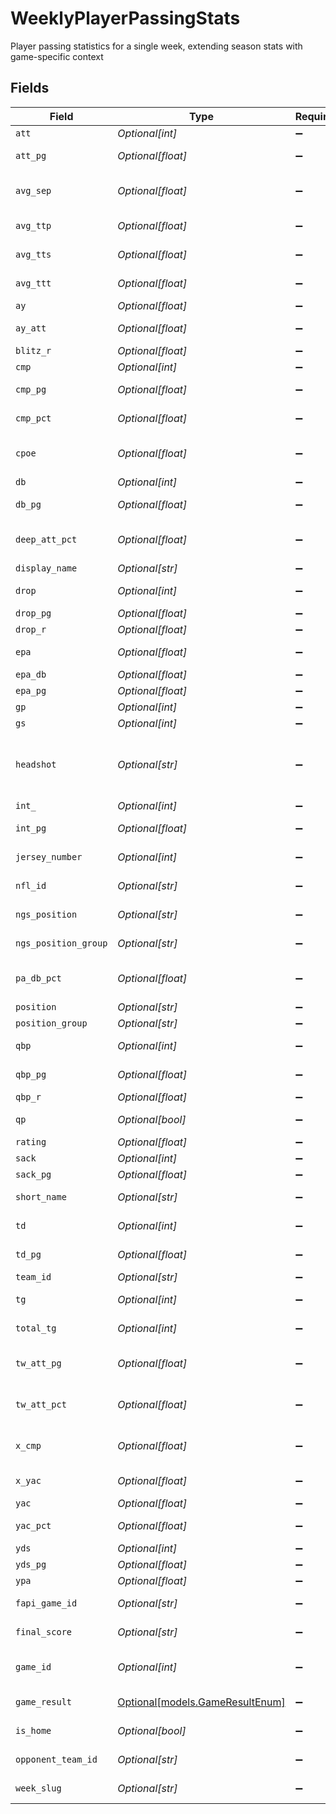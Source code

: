 # WeeklyPlayerPassingStats

Player passing statistics for a single week, extending season stats with game-specific context


## Fields

| Field                                                                                  | Type                                                                                   | Required                                                                               | Description                                                                            | Example                                                                                |
| -------------------------------------------------------------------------------------- | -------------------------------------------------------------------------------------- | -------------------------------------------------------------------------------------- | -------------------------------------------------------------------------------------- | -------------------------------------------------------------------------------------- |
| `att`                                                                                  | *Optional[int]*                                                                        | :heavy_minus_sign:                                                                     | Attempts                                                                               | 108                                                                                    |
| `att_pg`                                                                               | *Optional[float]*                                                                      | :heavy_minus_sign:                                                                     | Attempts per game                                                                      | 36                                                                                     |
| `avg_sep`                                                                              | *Optional[float]*                                                                      | :heavy_minus_sign:                                                                     | Average receiver separation at target (yards)                                          | 3.36518                                                                                |
| `avg_ttp`                                                                              | *Optional[float]*                                                                      | :heavy_minus_sign:                                                                     | Average time to pass (seconds)                                                         | 2.68913                                                                                |
| `avg_tts`                                                                              | *Optional[float]*                                                                      | :heavy_minus_sign:                                                                     | Average time to sack (seconds)                                                         | 4.4533                                                                                 |
| `avg_ttt`                                                                              | *Optional[float]*                                                                      | :heavy_minus_sign:                                                                     | Average time to throw (seconds)                                                        | 2.93205                                                                                |
| `ay`                                                                                   | *Optional[float]*                                                                      | :heavy_minus_sign:                                                                     | Air yards                                                                              | 515.96                                                                                 |
| `ay_att`                                                                               | *Optional[float]*                                                                      | :heavy_minus_sign:                                                                     | Air yards per attempt                                                                  | 9.22093                                                                                |
| `blitz_r`                                                                              | *Optional[float]*                                                                      | :heavy_minus_sign:                                                                     | Blitz rate faced                                                                       | 0.33858                                                                                |
| `cmp`                                                                                  | *Optional[int]*                                                                        | :heavy_minus_sign:                                                                     | Completions                                                                            | 72                                                                                     |
| `cmp_pg`                                                                               | *Optional[float]*                                                                      | :heavy_minus_sign:                                                                     | Completions per game                                                                   | 24                                                                                     |
| `cmp_pct`                                                                              | *Optional[float]*                                                                      | :heavy_minus_sign:                                                                     | Completion percentage (0-1)                                                            | 0.66667                                                                                |
| `cpoe`                                                                                 | *Optional[float]*                                                                      | :heavy_minus_sign:                                                                     | Completion percentage over expected                                                    | 0.02541                                                                                |
| `db`                                                                                   | *Optional[int]*                                                                        | :heavy_minus_sign:                                                                     | Dropbacks                                                                              | 127                                                                                    |
| `db_pg`                                                                                | *Optional[float]*                                                                      | :heavy_minus_sign:                                                                     | Dropbacks per game                                                                     | 42.33333                                                                               |
| `deep_att_pct`                                                                         | *Optional[float]*                                                                      | :heavy_minus_sign:                                                                     | Deep attempt percentage (20+ air yards)                                                | 0.08333                                                                                |
| `display_name`                                                                         | *Optional[str]*                                                                        | :heavy_minus_sign:                                                                     | Player's full name                                                                     | Justin Herbert                                                                         |
| `drop`                                                                                 | *Optional[int]*                                                                        | :heavy_minus_sign:                                                                     | Dropped passes by receivers                                                            | 7                                                                                      |
| `drop_pg`                                                                              | *Optional[float]*                                                                      | :heavy_minus_sign:                                                                     | Drops per game                                                                         | 2.33333                                                                                |
| `drop_r`                                                                               | *Optional[float]*                                                                      | :heavy_minus_sign:                                                                     | Drop rate                                                                              | 0.06481                                                                                |
| `epa`                                                                                  | *Optional[float]*                                                                      | :heavy_minus_sign:                                                                     | Expected Points Added                                                                  | 25.00208                                                                               |
| `epa_db`                                                                               | *Optional[float]*                                                                      | :heavy_minus_sign:                                                                     | EPA per dropback                                                                       | 0.19687                                                                                |
| `epa_pg`                                                                               | *Optional[float]*                                                                      | :heavy_minus_sign:                                                                     | EPA per game                                                                           | 8.33403                                                                                |
| `gp`                                                                                   | *Optional[int]*                                                                        | :heavy_minus_sign:                                                                     | Games played                                                                           | 3                                                                                      |
| `gs`                                                                                   | *Optional[int]*                                                                        | :heavy_minus_sign:                                                                     | Games started                                                                          | 3                                                                                      |
| `headshot`                                                                             | *Optional[str]*                                                                        | :heavy_minus_sign:                                                                     | URL to player headshot image (contains formatInstructions placeholder)                 | https://static.www.nfl.com/image/upload/formatInstructions/league/s1oelyaroiaalgilbeqk |
| `int_`                                                                                 | *Optional[int]*                                                                        | :heavy_minus_sign:                                                                     | Interceptions                                                                          | 1                                                                                      |
| `int_pg`                                                                               | *Optional[float]*                                                                      | :heavy_minus_sign:                                                                     | Interceptions per game                                                                 | 0.33333                                                                                |
| `jersey_number`                                                                        | *Optional[int]*                                                                        | :heavy_minus_sign:                                                                     | Player's jersey number                                                                 | 10                                                                                     |
| `nfl_id`                                                                               | *Optional[str]*                                                                        | :heavy_minus_sign:                                                                     | NFL player identifier                                                                  | 52414                                                                                  |
| `ngs_position`                                                                         | *Optional[str]*                                                                        | :heavy_minus_sign:                                                                     | Next Gen Stats position                                                                | QB                                                                                     |
| `ngs_position_group`                                                                   | *Optional[str]*                                                                        | :heavy_minus_sign:                                                                     | Next Gen Stats position group                                                          | QB                                                                                     |
| `pa_db_pct`                                                                            | *Optional[float]*                                                                      | :heavy_minus_sign:                                                                     | Play action dropback percentage                                                        | 0.31496                                                                                |
| `position`                                                                             | *Optional[str]*                                                                        | :heavy_minus_sign:                                                                     | Player position                                                                        | QB                                                                                     |
| `position_group`                                                                       | *Optional[str]*                                                                        | :heavy_minus_sign:                                                                     | Position group                                                                         | QB                                                                                     |
| `qbp`                                                                                  | *Optional[int]*                                                                        | :heavy_minus_sign:                                                                     | Times under QB pressure                                                                | 52                                                                                     |
| `qbp_pg`                                                                               | *Optional[float]*                                                                      | :heavy_minus_sign:                                                                     | QB pressure per game                                                                   | 17.33333                                                                               |
| `qbp_r`                                                                                | *Optional[float]*                                                                      | :heavy_minus_sign:                                                                     | QB pressure rate                                                                       | 0.40945                                                                                |
| `qp`                                                                                   | *Optional[bool]*                                                                       | :heavy_minus_sign:                                                                     | Qualified passer status                                                                | true                                                                                   |
| `rating`                                                                               | *Optional[float]*                                                                      | :heavy_minus_sign:                                                                     | Passer rating                                                                          | 105.4784                                                                               |
| `sack`                                                                                 | *Optional[int]*                                                                        | :heavy_minus_sign:                                                                     | Times sacked                                                                           | 10                                                                                     |
| `sack_pg`                                                                              | *Optional[float]*                                                                      | :heavy_minus_sign:                                                                     | Sacks per game                                                                         | 3.33333                                                                                |
| `short_name`                                                                           | *Optional[str]*                                                                        | :heavy_minus_sign:                                                                     | Abbreviated player name                                                                | J.Herbert                                                                              |
| `td`                                                                                   | *Optional[int]*                                                                        | :heavy_minus_sign:                                                                     | Touchdown passes                                                                       | 6                                                                                      |
| `td_pg`                                                                                | *Optional[float]*                                                                      | :heavy_minus_sign:                                                                     | Touchdowns per game                                                                    | 2                                                                                      |
| `team_id`                                                                              | *Optional[str]*                                                                        | :heavy_minus_sign:                                                                     | Team identifier                                                                        | 4400                                                                                   |
| `tg`                                                                                   | *Optional[int]*                                                                        | :heavy_minus_sign:                                                                     | Team games for player                                                                  | 3                                                                                      |
| `total_tg`                                                                             | *Optional[int]*                                                                        | :heavy_minus_sign:                                                                     | Total team games in period                                                             | 3                                                                                      |
| `tw_att_pg`                                                                            | *Optional[float]*                                                                      | :heavy_minus_sign:                                                                     | Two-minute attempts per game                                                           | 7                                                                                      |
| `tw_att_pct`                                                                           | *Optional[float]*                                                                      | :heavy_minus_sign:                                                                     | Two-minute drill attempt percentage                                                    | 0.19444                                                                                |
| `x_cmp`                                                                                | *Optional[float]*                                                                      | :heavy_minus_sign:                                                                     | Expected completion percentage                                                         | 0.64125                                                                                |
| `x_yac`                                                                                | *Optional[float]*                                                                      | :heavy_minus_sign:                                                                     | Expected yards after catch                                                             | 306.44823                                                                              |
| `yac`                                                                                  | *Optional[float]*                                                                      | :heavy_minus_sign:                                                                     | Yards after catch                                                                      | 365.75                                                                                 |
| `yac_pct`                                                                              | *Optional[float]*                                                                      | :heavy_minus_sign:                                                                     | YAC percentage of total yards                                                          | 0.42529                                                                                |
| `yds`                                                                                  | *Optional[int]*                                                                        | :heavy_minus_sign:                                                                     | Passing yards                                                                          | 860                                                                                    |
| `yds_pg`                                                                               | *Optional[float]*                                                                      | :heavy_minus_sign:                                                                     | Yards per game                                                                         | 286.66667                                                                              |
| `ypa`                                                                                  | *Optional[float]*                                                                      | :heavy_minus_sign:                                                                     | Yards per attempt                                                                      | 7.96296                                                                                |
| `fapi_game_id`                                                                         | *Optional[str]*                                                                        | :heavy_minus_sign:                                                                     | Football API game identifier                                                           | f665fc10-311e-11f0-b670-ae1250fadad1                                                   |
| `final_score`                                                                          | *Optional[str]*                                                                        | :heavy_minus_sign:                                                                     | Final score of the game                                                                | 14-21                                                                                  |
| `game_id`                                                                              | *Optional[int]*                                                                        | :heavy_minus_sign:                                                                     | Game identifier (10-digit format YYYYMMDDNN)                                           | 2025092104                                                                             |
| `game_result`                                                                          | [Optional[models.GameResultEnum]](../models/gameresultenum.md)                         | :heavy_minus_sign:                                                                     | Game result (Win/Loss/Tie)                                                             |                                                                                        |
| `is_home`                                                                              | *Optional[bool]*                                                                       | :heavy_minus_sign:                                                                     | Whether player's team was at home                                                      | true                                                                                   |
| `opponent_team_id`                                                                     | *Optional[str]*                                                                        | :heavy_minus_sign:                                                                     | Opponent team identifier                                                               | 3900                                                                                   |
| `week_slug`                                                                            | *Optional[str]*                                                                        | :heavy_minus_sign:                                                                     | Week identifier slug                                                                   | WEEK_3                                                                                 |